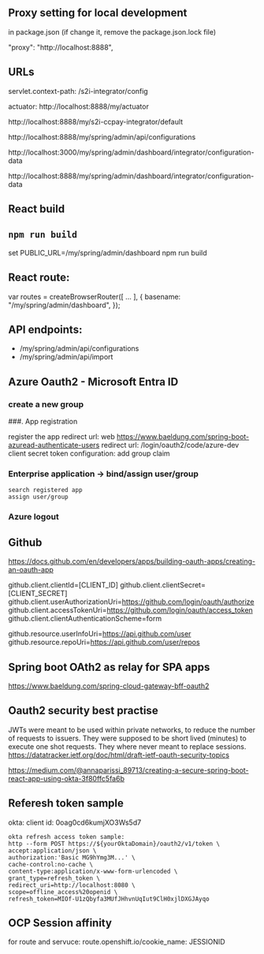 
## Proxy setting for local development

in package.json (if change it, remove the package.json.lock file)

"proxy": "http://localhost:8888",

## URLs
servlet.context-path: /s2i-integrator/config

actuator:
http://localhost:8888/my/actuator

http://localhost:8888/my/s2i-ccpay-integrator/default

http://localhost:8888/my/spring/admin/api/configurations

http://localhost:3000/my/spring/admin/dashboard/integrator/configuration-data

http://localhost:8888/my/spring/admin/dashboard/integrator/configuration-data


## React build

## `npm run build`
set PUBLIC_URL=/my/spring/admin/dashboard
npm run build


## React route:

var routes = createBrowserRouter([
   ...
], {
    basename: "/my/spring/admin/dashboard",
});

## API endpoints:

- /my/spring/admin/api/configurations
- /my/spring/admin/api/import
## Azure Oauth2 - Microsoft Entra ID
### create a new group


###. App registration

register the app 
redirect url: web
    https://www.baeldung.com/spring-boot-azuread-authenticate-users
    redirect url: /login/oauth2/code/azure-dev
client secret
token configuration: add group claim

### Enterprise application -> bind/assign user/group
    search registered app
    assign user/group
### Azure logout


## Github
https://docs.github.com/en/developers/apps/building-oauth-apps/creating-an-oauth-app

github.client.clientId=[CLIENT_ID]
github.client.clientSecret=[CLIENT_SECRET]
github.client.userAuthorizationUri=https://github.com/login/oauth/authorize
github.client.accessTokenUri=https://github.com/login/oauth/access_token
github.client.clientAuthenticationScheme=form

github.resource.userInfoUri=https://api.github.com/user
github.resource.repoUri=https://api.github.com/user/repos

## Spring boot OAth2 as relay for SPA apps
https://www.baeldung.com/spring-cloud-gateway-bff-oauth2

## Oauth2 security best practise
JWTs were meant to be used within private networks, to reduce the number of requests to issuers.
They were supposed to be short lived (minutes) to execute one shot requests. They where never 
meant to replace sessions.
https://datatracker.ietf.org/doc/html/draft-ietf-oauth-security-topics

https://medium.com/@annaparissi_89713/creating-a-secure-spring-boot-react-app-using-okta-3f80ffc5fa6b

## Referesh token sample 

okta: 
   client id: 0oag0cd6kumjXO3Ws5d7

    okta refresh access token sample:
    http --form POST https://${yourOktaDomain}/oauth2/v1/token \
    accept:application/json \
    authorization:'Basic MG9hYmg3M...' \
    cache-control:no-cache \
    content-type:application/x-www-form-urlencoded \
    grant_type=refresh_token \
    redirect_uri=http://localhost:8080 \
    scope=offline_access%20openid \
    refresh_token=MIOf-U1zQbyfa3MUfJHhvnUqIut9ClH0xjlDXGJAyqo
## OCP Session affinity
for route and servuce:
route.openshift.io/cookie_name: JESSIONID
